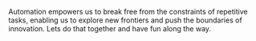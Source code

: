 Automation empowers us to break free from the constraints of repetitive tasks, enabling us to explore new frontiers and push the boundaries of innovation.
Lets do that together and have fun along the way.
